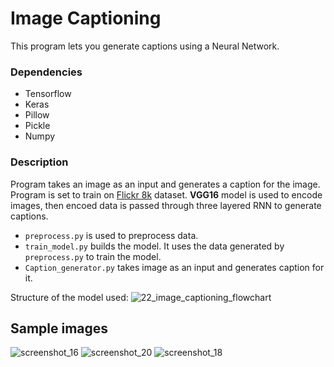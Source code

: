 # Image Captioning

This program lets you generate captions using a Neural Network.


### Dependencies
* Tensorflow
* Keras
* Pillow
* Pickle
* Numpy


### Description
Program takes an image as an input and generates a caption for the image. Program is set to train on [Flickr 8k](https://forms.illinois.edu/sec/1713398) dataset.
 **VGG16** model is used to encode images, then encoed data is passed through three layered RNN to generate captions.


* `preprocess.py` is used to preprocess data.
* `train_model.py` builds the model. It uses the data generated by `preprocess.py` to train the model. 
* `Caption_generator.py` takes image as an input and generates caption for it.


Structure of the model used:
![22_image_captioning_flowchart](https://user-images.githubusercontent.com/26195811/46756875-1e6ffc00-cce6-11e8-9fe8-3bce0aaa6d57.png)


## Sample images

![screenshot_16](https://user-images.githubusercontent.com/26195811/46757871-09489c80-cce9-11e8-99d0-bc151b052313.png)
![screenshot_20](https://user-images.githubusercontent.com/26195811/46758233-fd110f00-cce9-11e8-8995-ff975306ab0c.png)
![screenshot_18](https://user-images.githubusercontent.com/26195811/46758183-d652d880-cce9-11e8-8f6a-78cd7b5febbc.png)
